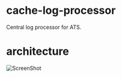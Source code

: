 cache-log-processor
===================

Central log processor for ATS.

architecture
===================

![ScreenShot](https://github.com/BATYD-Turksat/cache-log-processor/doc/architecture.jpg)